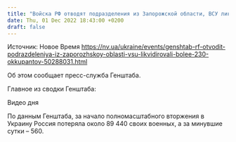 ```yaml
---
title: "Войска РФ отводят подразделения из Запорожской области, ВСУ ликвидировали более 230 оккупантов на юге страны — Генштаб"
date: Thu, 01 Dec 2022 18:43:00 +0200
draft: false
---
```

Источник: Новое Время https://nv.ua/ukraine/events/genshtab-rf-otvodit-podrazdeleniya-iz-zaporozhskoy-oblasti-vsu-likvidirovali-bolee-230-okkupantov-50288031.html


Об этом сообщает пресс-служба Генштаба.

Главное из сводки Генштаба:

 Видео дня   

По данным Генштаба, за начало полномасштабного вторжения в Украину Россия потеряла около 89 440 своих военных, а за минувшие сутки – 560.
